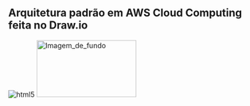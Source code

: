 ## Arquitetura padrão em AWS Cloud Computing feita no Draw.io



<img align="" alt="html5" href="https://viewer.diagrams.net/js/viewer-static.min.js">

<img align="" alt="Imagem_de_fundo" height="115" width="200" src="https://raw.githubusercontent.com/abhisheknaiidu/abhisheknaiidu/master/code.gif">
